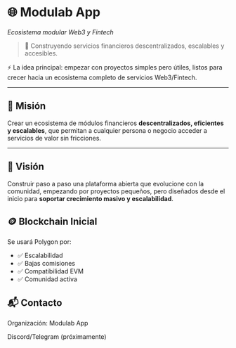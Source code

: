 # 🌐 Modulab App  
_Ecosistema modular Web3 y Fintech_

> 🚀 Construyendo servicios financieros descentralizados, escalables y accesibles.

⚡ La idea principal: empezar con proyectos simples pero útiles, listos para crecer hacia un ecosistema completo de servicios Web3/Fintech.

---

## 🚀 Misión
Crear un ecosistema de módulos financieros **descentralizados, eficientes y escalables**, que permitan a cualquier persona o negocio acceder a servicios de valor sin fricciones.

---

## 🎯 Visión
Construir paso a paso una plataforma abierta que evolucione con la comunidad, empezando por proyectos pequeños, pero diseñados desde el inicio para **soportar crecimiento masivo y escalabilidad**.

## 🪙 Blockchain Inicial

Se usará Polygon por:
- ✅ Escalabilidad
- ✅ Bajas comisiones
- ✅ Compatibilidad EVM
- ✅ Comunidad activa

## 📬 Contacto

Organización: Modulab App

Discord/Telegram (próximamente)
